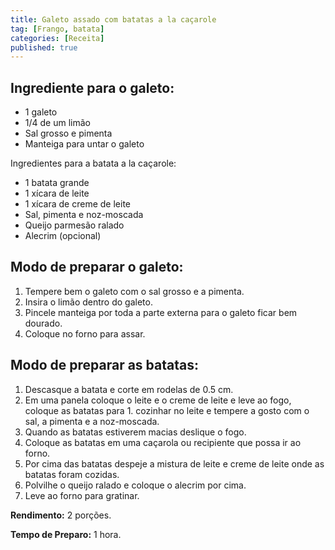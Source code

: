 ```yaml
---
title: Galeto assado com batatas a la caçarole
tag: [Frango, batata]
categories: [Receita]
published: true
---
```


## Ingrediente para o galeto:

- 1 galeto
- 1/4 de um limão
- Sal grosso e pimenta
- Manteiga para untar o galeto

Ingredientes para a batata a la caçarole:

- 1 batata grande
- 1 xícara de leite
- 1 xícara de creme de leite
- Sal, pimenta e noz-moscada
- Queijo parmesão ralado
- Alecrim (opcional)

## Modo de preparar o galeto:

1. Tempere bem o galeto com o sal grosso e a pimenta.
1. Insira o limão dentro do galeto.
1. Pincele manteiga por toda a parte externa para o galeto ficar bem dourado.
1. Coloque no forno para assar.

## Modo de preparar as batatas:

1. Descasque a batata e corte em rodelas de 0.5 cm.
1. Em uma panela coloque o leite e o creme de leite e leve ao fogo, coloque as batatas para 1. cozinhar no leite e tempere a gosto com o sal, a pimenta e a noz-moscada.
1. Quando as batatas estiverem macias deslique o fogo.
1. Coloque as batatas em uma caçarola ou recipiente que possa ir ao forno.
1. Por cima das batatas despeje a mistura de leite e creme de leite onde as batatas foram cozidas.
1. Polvilhe o queijo ralado e coloque o alecrim por cima.
1. Leve ao forno para gratinar.

**Rendimento:** 2 porções.

**Tempo de Preparo:** 1 hora.
